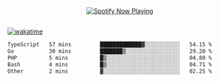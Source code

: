 

<p align="center">
  <a href="https://open.spotify.com/user/31ljmyymhthokwewwcd6dsdmvprm" target="_blank"><img src="https://novatorem-psi-rosy.vercel.app/api/spotify" alt="Spotify Now Playing"/></a>
</p>

##

[![wakatime](https://wakatime.com/badge/user/87646243-158a-4241-a3cb-668e1fa2dbb8.svg)](https://wakatime.com/@87646243-158a-4241-a3cb-668e1fa2dbb8)
<!--START_SECTION:waka-->

```txt
TypeScript   57 mins         █████████████▓░░░░░░░░░░░   54.15 %
Go           30 mins         ███████▒░░░░░░░░░░░░░░░░░   29.20 %
PHP          5 mins          █▒░░░░░░░░░░░░░░░░░░░░░░░   04.80 %
Bash         4 mins          █▒░░░░░░░░░░░░░░░░░░░░░░░   04.71 %
Other        2 mins          ▓░░░░░░░░░░░░░░░░░░░░░░░░   02.25 %
```

<!--END_SECTION:waka-->
